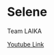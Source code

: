 <h1> Selene </h1>
<p> Team LAIKA </p>
<a href="https://www.youtube.com/watch?v=a47rNBBM-Rk">Youtube Link</a>
